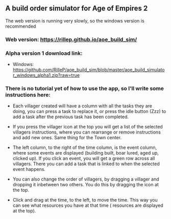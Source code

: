 ## A build order simulator for Age of Empires 2

The web version is running very slowly, so the windows version is recommended

### Web version: https://rillep.github.io/aoe_build_sim/


### Alpha version 1 download link:

- Windows: https://github.com/RilleP/aoe_build_sim/blob/master/aoe_build_simulator_windows_alpha1.zip?raw=true


### There is no tutorial yet of how to use the app, so I'll write some instructions here:
- Each villager created will have a column with all the tasks they are doing, you can press a task to replace it, or press the idle button (Zzz) to add a task after the previous task has been completed.

- If you press the villager icon at the top you will get a list of the selected villagers instructions, where you can rearrange or remove instructions and add new ones. Same thing for the Town center.
- The left column, to the right of the time column, is the event column, where some events are displayed (building built, boar lured, aged up, clicked up). If you click an event, you will get a green row across all villagers. There you can add a task that is linked to when the selected event happens.
- You can also change the order of villagers, by dragging a villager and dropping it inbetween two others. You do this by dragging the icon at the top.
- Click and drag at the time, to the left, to move the time. This way you can see what resources you have at that time ( resources are displayed at the top).
